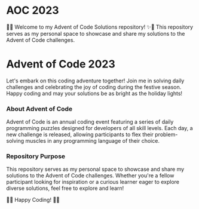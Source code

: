 # AOC 2023
🎄✨ Welcome to my Advent of Code Solutions repository! ✨🎄
This repository serves as my personal space to showcase and share my solutions to the Advent of Code challenges. 
# Advent of Code 2023
Let's embark on this coding adventure together! Join me in solving daily challenges and celebrating the joy of coding during the festive season. Happy coding and may your solutions be as bright as the holiday lights!

### About Advent of Code
Advent of Code is an annual coding event featuring a series of daily programming puzzles designed for developers of all skill levels. Each day, a new challenge is released, allowing participants to flex their problem-solving muscles in any programming language of their choice.

### Repository Purpose
This repository serves as my personal space to showcase and share my solutions to the Advent of Code challenges. Whether you're a fellow participant looking for inspiration or a curious learner eager to explore diverse solutions, feel free to explore and learn!

🚀🌟 Happy Coding! 🌟🚀
